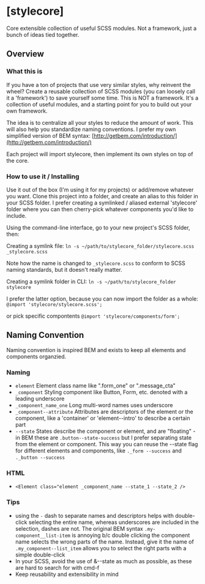 # [stylecore]

Core extensible collection of useful SCSS modules. Not a framework, just a bunch of ideas tied together.

## Overview

### What this is

If you have a ton of projects that use very similar styles, why reinvent the wheel? Create a reusable collection of SCSS modules (you can loosely call it a 'framework') to save yourself some time. This is NOT a framework. It's a collection of useful modules, and a starting point for you to build out your own framework.

The idea is to centralize all your styles to reduce the amount of work. This will also help you standardize naming conventions. I prefer my own simplified version of BEM syntax: [http://getbem.com/introduction/](http://getbem.com/introduction/)

Each project will import stylecore, then implement its own styles on top of the core.




### How to use it / Installing

Use it out of the box (I'm using it for my projects) or add/remove whatever you want. Clone this project into a folder, and create an alias to this folder in your SCSS folder. I prefer creating a symlinked / aliased external 'stylecore' folder where you can then cherry-pick whatever components you'd like to include.

Using the command-line interface, go to your new project's SCSS folder, then:

Creating a symlink file: ```ln -s ~/path/to/stylecore_folder/stylecore.scss _stylecore.scss```

Note how the name is changed to ```_stylecore.scss``` to conform to SCSS naming standards, but it doesn't really matter.

Creating a symlink folder in CLI: ```
ln -s ~/path/to/stylecore_folder stylecore ```

I prefer the latter option, because you can now import the folder as a whole:
```@import 'stylecore/stylecore.scss';```

or pick specific compontents ```@import 'stylecore/components/form';```



## Naming Convention

Naming convention is inspired BEM and exists to keep all elements and components organzied.


### Naming
- ```element``` Element class name like ".form_one" or ".message_cta" 
- ```_component``` Styling component like Button, Form, etc. denoted with a leading underscore
- ```_component_name_one``` Long multi-word names uses underscore 
- ```_component--attribute``` Attributes are descriptors of the element or the component, like a 'container' or  'element--intro' to describe a certain part
- ```--state``` States describe the component or element, and are "floating" - in BEM these are ```.button--state-success``` but I prefer separating state from the element or component. This way you can reuse the --state flag for different elements and components, like ```._form --success``` and ```._button --success```


### HTML

- ```<Element class="element _component_name --state_1 --state_2 />```

### Tips
- using the `-` dash to separate names and descriptors helps with double-click selecting the entire name, whereas underscores are included in the selection, dashes are not. The original BEM syntax ```.my-component__list-item``` is annoying b/c double clicking the component name selects the wrong parts of the name. Instead, give it the name of ```.my_component--list_item``` allows you to select the right parts with a simple double-click
- In your SCSS, avoid the use of &--state as much as possible, as these are hard to search for with cmd-f
- Keep reusability and extensibility in mind




